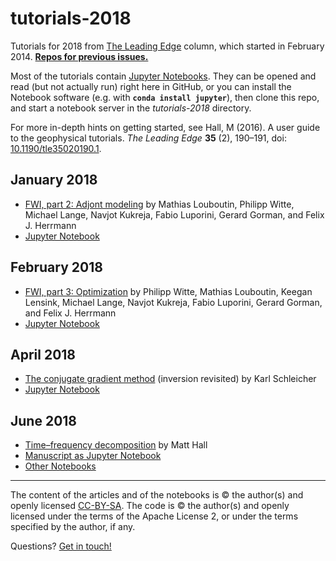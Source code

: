 # tutorials-2018

Tutorials for 2018 from [The Leading Edge](http://library.seg.org/journal/leedff) column, which started in February 2014. [**Repos for previous issues.**](https://github.com/seg/tutorials)

Most of the tutorials contain [Jupyter Notebooks](https://jupyter.org/). They can be opened and read (but not actually run) right here in GitHub, or you can install the Notebook software (e.g. with **`conda install jupyter`**), then clone this repo, and start a notebook server in the *tutorials-2018* directory.

For more in-depth hints on getting started, see Hall, M (2016). A user guide to the geophysical tutorials. _The Leading Edge_ **35** (2), 190–191, doi: [10.1190/tle35020190.1](http://library.seg.org/doi/abs/10.1190/tle35020190.1).

## January 2018
- [FWI, part 2: Adjont modeling](https://library.seg.org/doi/abs/10.1190/tle37010069.1) by Mathias Louboutin, Philipp Witte, Michael Lange, Navjot Kukreja, Fabio Luporini, Gerard Gorman, and Felix J. Herrmann
- [Jupyter Notebook](https://github.com/seg/tutorials-2018/blob/master/1801_FWI_Adjoint_modeling/notebook/Notebook.ipynb)

## February 2018
- [FWI, part 3: Optimization](https://library.seg.org/doi/abs/10.1190/tle37020142.1) by Philipp Witte, Mathias Louboutin, Keegan Lensink, Michael Lange, Navjot Kukreja, Fabio Luporini, Gerard Gorman, and Felix J. Herrmann
- [Jupyter Notebook](https://github.com/seg/tutorials-2018/blob/master/1802_FWI_Inversion/Notebook/Manuscript.ipynb)

## April 2018
- [The conjugate gradient method](https://library.seg.org/doi/abs/10.1190/tle37040296.1) (inversion revisited) by Karl Schleicher
- [Jupyter Notebook](https://github.com/seg/tutorials-2018/blob/master/1804_Conjugate_gradient_inversion/conjugate_gradient_MS.ipynb)

## June 2018
- [Time–frequency decomposition](https://library.seg.org/toc/leedff/37/6) by Matt Hall
- [Manuscript as Jupyter Notebook](https://github.com/seg/tutorials-2018/blob/master/1806_Time-frequency/Manuscript.ipynb)
- [Other Notebooks](https://github.com/seg/tutorials-2018/tree/master/1806_Time-frequency)

<hr />

The content of the articles and of the notebooks is © the author(s) and openly licensed [CC-BY-SA](https://creativecommons.org/licenses/by-sa/3.0/). The code is © the author(s) and openly licensed under the terms of the Apache License 2, or under the terms specified by the author, if any.

Questions? [Get in touch!](mailto:matt@agilescientific.com) 
